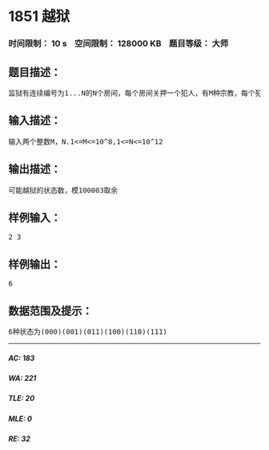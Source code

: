 # 1851 越狱   
### 时间限制： 10 s&nbsp;&nbsp;&nbsp;&nbsp;空间限制： 128000 KB&nbsp;&nbsp;&nbsp;&nbsp;题目等级： 大师  
## 题目描述：  

<pre>
监狱有连续编号为1...N的N个房间，每个房间关押一个犯人，有M种宗教，每个犯人可能信仰其中一种。如果相邻房间的犯人的宗教相同，就可能发生越狱，求有多少种状态可能发生越狱
</pre>
  
  
## 输入描述：  

<pre>
输入两个整数M，N.1<=M<=10^8,1<=N<=10^12
</pre>
  
  
## 输出描述：  

<pre>
可能越狱的状态数，模100003取余
</pre>
  
  
## 样例输入：  

<pre>
2 3
</pre>
  
  
## 样例输出：  

<pre>
6
</pre>
  
  
## 数据范围及提示：  

<pre>
6种状态为(000)(001)(011)(100)(110)(111)
</pre>
  
  
***  

##### AC: 183  
##### WA: 221  
##### TLE: 20  
##### MLE: 0  
##### RE: 32  
